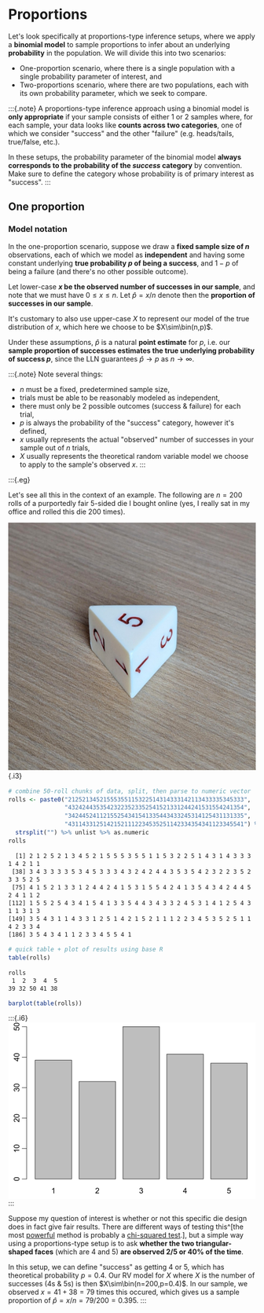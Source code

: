 

# Proportions

Let's look specifically at proportions-type inference setups, where we apply a **binomial model** to sample proportions to infer about an underlying **probability** in the population. We will divide this into two scenarios:

 - One-proportion scenario, where there is a single population with a single probability parameter of interest, and
 - Two-proportions scenario, where there are two populations, each with its own probability parameter, which we seek to compare.


:::{.note}
A proportions-type inference approach using a binomial model is **only appropriate** if your sample consists of either 1 or 2 samples where, for each sample, your data looks like **counts across two categories**, one of which we consider "success" and the other "failure" (e.g. heads/tails, true/false, etc.).

In these setups, the probability parameter of the binomial model **always corresponds to the probability of the _success_ category** by convention. Make sure to define the category whose probability is of primary interest as "success".
:::


## One proportion

### Model notation

In the one-proportion scenario, suppose we draw a **fixed sample size of $n$** observations, each of which we model as **independent** and having some constant underlying **true probability $p$ of being a success**, and $1-p$ of being a failure (and there's no other possible outcome).

Let lower-case **$x$ be the observed number of successes in our sample**, and note that we must have $0\le x\le n$. Let $\hat p=x/n$ denote then the **proportion of successes in our sample**.

It's customary to also use upper-case $X$ to represent our model of the true distribution of $x$, which here we choose to be $X\sim\bin(n,p)$.

Under these assumptions, $\hat p$ is a natural **point estimate** for $p$, i.e. our **sample proportion of successes estimates the true underlying probability of success $p$**, since the LLN guarantees $\hat p\to p$ as $n\to\infty$.

:::{.note}
Note several things:

 - $n$ must be a fixed, predetermined sample size,
 - trials must be able to be reasonably modeled as independent,
 - there must only be 2 possible outcomes (success & failure) for each trial,
 - $p$ is always the probability of the "success" category, however it's defined,
 - $x$ usually represents the actual "observed" number of successes in your sample out of $n$ trials,
 - $X$ usually represents the theoretical random variable model we choose to apply to the sample's observed $x$.
:::

:::{.eg}




Let's see all this in the context of an example. The following are $n=200$ rolls of a purportedly fair 5-sided die I bought online (yes, I really sat in my office and rolled this die 200 times).

![](d5.jpg){.i3}


``` r
# combine 50-roll chunks of data, split, then parse to numeric vector
rolls <- paste0("21252134521555355115322514314333142113433335345333",
                "43242443535423223523352541521331244241531554241354",
                "34244524112155254341541335443433245314125431131335",
                "43114331251421521112234535251142334354341123345541") %>%
  strsplit("") %>% unlist %>% as.numeric
rolls
```

```
  [1] 2 1 2 5 2 1 3 4 5 2 1 5 5 5 3 5 5 1 1 5 3 2 2 5 1 4 3 1 4 3 3 3 1 4 2 1 1
 [38] 3 4 3 3 3 3 5 3 4 5 3 3 3 4 3 2 4 2 4 4 3 5 3 5 4 2 3 2 2 3 5 2 3 3 5 2 5
 [75] 4 1 5 2 1 3 3 1 2 4 4 2 4 1 5 3 1 5 5 4 2 4 1 3 5 4 3 4 2 4 4 5 2 4 1 1 2
[112] 1 5 5 2 5 4 3 4 1 5 4 1 3 3 5 4 4 3 4 3 3 2 4 5 3 1 4 1 2 5 4 3 1 1 3 1 3
[149] 3 5 4 3 1 1 4 3 3 1 2 5 1 4 2 1 5 2 1 1 1 2 2 3 4 5 3 5 2 5 1 1 4 2 3 3 4
[186] 3 5 4 3 4 1 1 2 3 3 4 5 5 4 1
```

``` r
# quick table + plot of results using base R
table(rolls)
```

```
rolls
 1  2  3  4  5 
39 32 50 41 38 
```

``` r
barplot(table(rolls))
```

:::{.i6}
<img src="12-proportions_files/figure-html/unnamed-chunk-4-1.svg" width="672" style="display: block; margin: auto;" />
:::

Suppose my question of interest is whether or not this specific die design does in fact give fair results. There are different ways of testing this^[the most [powerful](https://www.scribbr.com/statistics/statistical-power) method is probably a [chi-squared test](https://www.scribbr.com/statistics/chi-square-tests).], but a simple way using a proportions-type setup is to ask **whether the two triangular-shaped faces** (which are 4 and 5) **are observed 2/5 or 40% of the time**.

In this setup, we can define "success" as getting 4 or 5, which has theoretical probability $p=0.4$. Our RV model for $X$ where $X$ is the number of successes (4s & 5s) is then $X\sim\bin(n=200,p=0.4)$. In our sample, we observed $x=41+38=79$ times this occured, which gives us a sample proportion of $\hat p=x/n=79/200=0.395$.
:::


